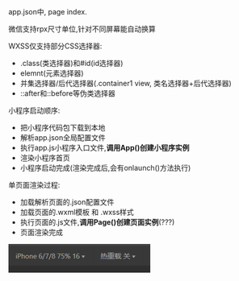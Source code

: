 app.json中,  page index.

微信支持rpx尺寸单位,针对不同屏幕能自动换算	



WXSS仅支持部分CSS选择器:

- .class(类选择器)和#id(id选择器)
- elemnt(元素选择器)
- 并集选择器/后代选择器(.container1 view, 类名选择器+后代选择器)
- ::after和::before等伪类选择器



小程序启动顺序:

- 把小程序代码包下载到本地
- 解析app.json全局配置文件
- 执行app.js小程序入口文件,**调用App()创建小程序实例**
- 渲染小程序首页
- 小程序启动完成(渲染完成后,会有onlaunch()方法执行)

单页面渲染过程:

- 加载解析页面的.json配置文件
- 加载页面的.wxml模板 和 .wxss样式
- 执行页面的.js文件,**调用Page()创建页面实例**(???)
- 页面渲染完成





![image-20220425112000889](微信小程序.assets/image-20220425112000889.png)
